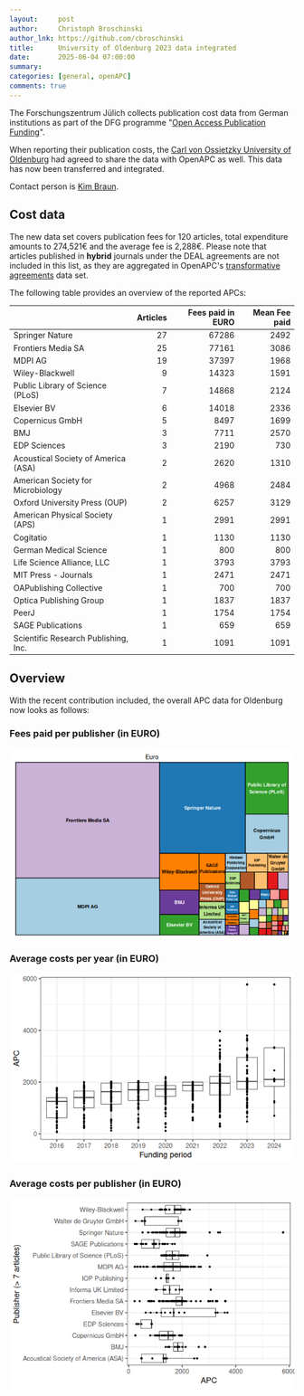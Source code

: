 ```yaml
---
layout:     post
author:     Christoph Broschinski
author_lnk: https://github.com/cbroschinski
title:      University of Oldenburg 2023 data integrated
date:       2025-06-04 07:00:00
summary:    
categories: [general, openAPC]
comments: true
---
```





The Forschungszentrum Jülich collects publication cost data from German institutions as part of the DFG programme "[Open Access Publication Funding](https://www.fz-juelich.de/en/zb/open-science/open-access/monitoring-dfg-oa-publication-funding)".

When reporting their publication costs, the [Carl von Ossietzky University of Oldenburg](https://www.uni-oldenburg.de/en/) had agreed to share the data with OpenAPC as well. This data has now been transferred and integrated.

Contact person is [Kim Braun](mailto:kim.braun@uni-oldenburg.de).

## Cost data



The new data set covers publication fees for 120 articles, total expenditure amounts to 274,521€ and the average fee is 2,288€. Please note that articles published in **hybrid** journals under the DEAL agreements are not included in this list, as they are aggregated in OpenAPC's [transformative agreements](https://github.com/OpenAPC/openapc-de/tree/master/data/transformative_agreements) data set.

The following table provides an overview of the reported APCs: 



|                                     | Articles| Fees paid in EURO| Mean Fee paid|
|:------------------------------------|--------:|-----------------:|-------------:|
|Springer Nature                      |       27|             67286|          2492|
|Frontiers Media SA                   |       25|             77161|          3086|
|MDPI AG                              |       19|             37397|          1968|
|Wiley-Blackwell                      |        9|             14323|          1591|
|Public Library of Science (PLoS)     |        7|             14868|          2124|
|Elsevier BV                          |        6|             14018|          2336|
|Copernicus GmbH                      |        5|              8497|          1699|
|BMJ                                  |        3|              7711|          2570|
|EDP Sciences                         |        3|              2190|           730|
|Acoustical Society of America (ASA)  |        2|              2620|          1310|
|American Society for Microbiology    |        2|              4968|          2484|
|Oxford University Press (OUP)        |        2|              6257|          3129|
|American Physical Society (APS)      |        1|              2991|          2991|
|Cogitatio                            |        1|              1130|          1130|
|German Medical Science               |        1|               800|           800|
|Life Science Alliance, LLC           |        1|              3793|          3793|
|MIT Press - Journals                 |        1|              2471|          2471|
|OAPublishing Collective              |        1|               700|           700|
|Optica Publishing Group              |        1|              1837|          1837|
|PeerJ                                |        1|              1754|          1754|
|SAGE Publications                    |        1|               659|           659|
|Scientific Research Publishing, Inc. |        1|              1091|          1091|



## Overview

With the recent contribution included, the overall APC data for Oldenburg now looks as follows:

### Fees paid per publisher (in EURO)

![plot of chunk tree_oldenburg_2025_06_04_full](/figure/tree_oldenburg_2025_06_04_full-1.png)

###  Average costs per year (in EURO)

![plot of chunk box_oldenburg_2025_06_04_year_full](/figure/box_oldenburg_2025_06_04_year_full-1.png)

###  Average costs per publisher (in EURO)

![plot of chunk box_oldenburg_2025_06_04_publisher_full](/figure/box_oldenburg_2025_06_04_publisher_full-1.png)
